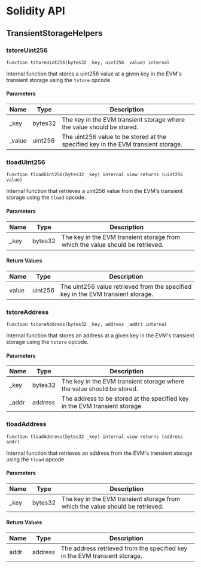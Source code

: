 # Solidity API

## TransientStorageHelpers

### tstoreUint256

```solidity
function tstoreUint256(bytes32 _key, uint256 _value) internal
```

Internal function that stores a uint256 value at a given key in the EVM's transient storage using the `tstore` opcode.

#### Parameters

| Name | Type | Description |
| ---- | ---- | ----------- |
| _key | bytes32 | The key in the EVM transient storage where the value should be stored. |
| _value | uint256 | The uint256 value to be stored at the specified key in the EVM transient storage. |

### tloadUint256

```solidity
function tloadUint256(bytes32 _key) internal view returns (uint256 value)
```

Internal function that retrieves a uint256 value from the EVM's transient storage using the `tload` opcode.

#### Parameters

| Name | Type | Description |
| ---- | ---- | ----------- |
| _key | bytes32 | The key in the EVM transient storage from which the value should be retrieved. |

#### Return Values

| Name | Type | Description |
| ---- | ---- | ----------- |
| value | uint256 | The uint256 value retrieved from the specified key in the EVM transient storage. |

### tstoreAddress

```solidity
function tstoreAddress(bytes32 _key, address _addr) internal
```

Internal function that stores an address at a given key in the EVM's transient storage using the `tstore` opcode.

#### Parameters

| Name | Type | Description |
| ---- | ---- | ----------- |
| _key | bytes32 | The key in the EVM transient storage where the value should be stored. |
| _addr | address | The address to be stored at the specified key in the EVM transient storage. |

### tloadAddress

```solidity
function tloadAddress(bytes32 _key) internal view returns (address addr)
```

Internal function that retrieves an address from the EVM's transient storage using the `tload` opcode.

#### Parameters

| Name | Type | Description |
| ---- | ---- | ----------- |
| _key | bytes32 | The key in the EVM transient storage from which the value should be retrieved. |

#### Return Values

| Name | Type | Description |
| ---- | ---- | ----------- |
| addr | address | The address retrieved from the specified key in the EVM transient storage. |

